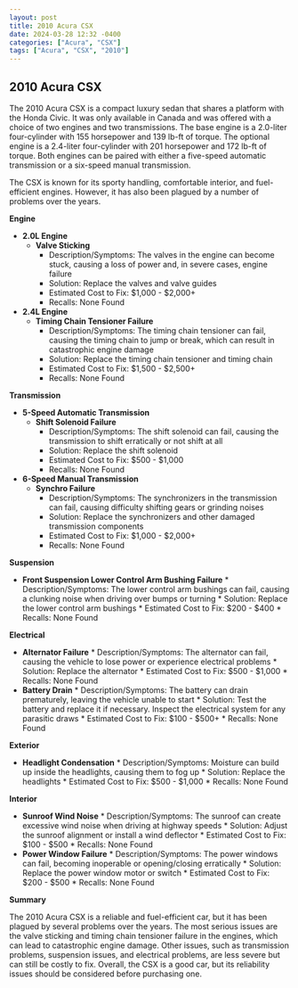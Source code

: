 ```yaml
---
layout: post
title: 2010 Acura CSX
date: 2024-03-28 12:32 -0400
categories: ["Acura", "CSX"]
tags: ["Acura", "CSX", "2010"]
---
```

## 2010 Acura CSX

The 2010 Acura CSX is a compact luxury sedan that shares a platform with the Honda Civic. It was only available in Canada and was offered with a choice of two engines and two transmissions. The base engine is a 2.0-liter four-cylinder with 155 horsepower and 139 lb-ft of torque. The optional engine is a 2.4-liter four-cylinder with 201 horsepower and 172 lb-ft of torque. Both engines can be paired with either a five-speed automatic transmission or a six-speed manual transmission.

The CSX is known for its sporty handling, comfortable interior, and fuel-efficient engines. However, it has also been plagued by a number of problems over the years.

**Engine**

* **2.0L Engine**
    * **Valve Sticking**
        * Description/Symptoms: The valves in the engine can become stuck, causing a loss of power and, in severe cases, engine failure
        * Solution: Replace the valves and valve guides
        * Estimated Cost to Fix: $1,000 - $2,000+
        * Recalls: None Found
* **2.4L Engine**
    * **Timing Chain Tensioner Failure**
        * Description/Symptoms: The timing chain tensioner can fail, causing the timing chain to jump or break, which can result in catastrophic engine damage
        * Solution: Replace the timing chain tensioner and timing chain
        * Estimated Cost to Fix: $1,500 - $2,500+
        * Recalls: None Found

**Transmission**

* **5-Speed Automatic Transmission**
    * **Shift Solenoid Failure**
        * Description/Symptoms: The shift solenoid can fail, causing the transmission to shift erratically or not shift at all
        * Solution: Replace the shift solenoid
        * Estimated Cost to Fix: $500 - $1,000
        * Recalls: None Found
* **6-Speed Manual Transmission**
    * **Synchro Failure**
        * Description/Symptoms: The synchronizers in the transmission can fail, causing difficulty shifting gears or grinding noises
        * Solution: Replace the synchronizers and other damaged transmission components
        * Estimated Cost to Fix: $1,000 - $2,000+
        * Recalls: None Found

**Suspension**

* **Front Suspension Lower Control Arm Bushing Failure**
        * Description/Symptoms: The lower control arm bushings can fail, causing a clunking noise when driving over bumps or turning
        * Solution: Replace the lower control arm bushings
        * Estimated Cost to Fix: $200 - $400
        * Recalls: None Found

**Electrical**

* **Alternator Failure**
        * Description/Symptoms: The alternator can fail, causing the vehicle to lose power or experience electrical problems
        * Solution: Replace the alternator
        * Estimated Cost to Fix: $500 - $1,000
        * Recalls: None Found
* **Battery Drain**
        * Description/Symptoms: The battery can drain prematurely, leaving the vehicle unable to start
        * Solution: Test the battery and replace it if necessary. Inspect the electrical system for any parasitic draws
        * Estimated Cost to Fix: $100 - $500+
        * Recalls: None Found

**Exterior**

* **Headlight Condensation**
        * Description/Symptoms: Moisture can build up inside the headlights, causing them to fog up
        * Solution: Replace the headlights
        * Estimated Cost to Fix: $500 - $1,000
        * Recalls: None Found

**Interior**

* **Sunroof Wind Noise**
        * Description/Symptoms: The sunroof can create excessive wind noise when driving at highway speeds
        * Solution: Adjust the sunroof alignment or install a wind deflector
        * Estimated Cost to Fix: $100 - $500
        * Recalls: None Found
* **Power Window Failure**
        * Description/Symptoms: The power windows can fail, becoming inoperable or opening/closing erratically
        * Solution: Replace the power window motor or switch
        * Estimated Cost to Fix: $200 - $500
        * Recalls: None Found

**Summary**

The 2010 Acura CSX is a reliable and fuel-efficient car, but it has been plagued by several problems over the years. The most serious issues are the valve sticking and timing chain tensioner failure in the engines, which can lead to catastrophic engine damage. Other issues, such as transmission problems, suspension issues, and electrical problems, are less severe but can still be costly to fix. Overall, the CSX is a good car, but its reliability issues should be considered before purchasing one.
